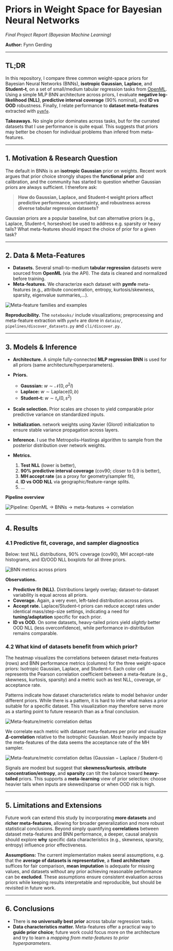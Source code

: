 # Priors in Weight Space for Bayesian Neural Networks
_Final Project Report (Bayesian Machine Learning)_

**Author:** Fynn Gerding

---

## TL;DR

In this repository, I compare three common weight-space priors for Bayesian Neural Networks (BNNs), **isotropic Gaussian**, **Laplace**, and **Student–t**, on a set of small/medium tabular regression tasks from [OpenML](https://www.openml.org). Using a simple MLP BNN architecture across priors, I evaluate **negative log-likelihood (NLL)**, **predictive interval coverage** (90% nominal), and **ID vs OOD** robustness. Finally, I relate performance to **dataset meta-features** extracted with [`pymfe`](https://pymfe.readthedocs.io).

**Takeaways.** No single prior dominates across tasks, but for the currated datasets that I use performance is quite equal. This suggests that priors may better be chosen for individual problems than infered from meta-features.

---

## 1. Motivation & Research Question

The default in BNNs is an **isotropic Gaussian** prior on weights. Recent work argues that prior choice strongly shapes the **functional prior** and calibration, and the community has started to question whether Gaussian priors are always sufficient. I therefore ask:

> **How do Gaussian, Laplace, and Student–t weight priors affect predictive performance, uncertainty, and robustness across diverse tabular regression datasets?**

Gaussian priors are a popular baseline, but can alternative priors (e.g., Laplace, Student–t, horseshoe) be used to address e.g. sparsity or heavy tails? What meta-features should impact the choice of prior for a given task?

---

## 2. Data & Meta-Features

- **Datasets.** Several small-to-medium **tabular regression** datasets were sourced from **OpenML** (via the API). The data is cleaned and normalized before training.
- **Meta-features.** We characterize each dataset with **pymfe** meta-features (e.g., attribute concentration, entropy, kurtosis/skewness, sparsity, eigenvalue summaries,...).

![Meta-feature families and examples](img/meta_features.png)

**Reproducibility.** The `notebooks/` include visualizations; preprocessing and meta-feature extraction with `pymfe` are done in `dataio/`, `pipelines/discover_datasets.py` and `cli/discover.py`.

---

## 3. Models & Inference

- **Architecture.** A simple fully-connected **MLP regression BNN** is used for all priors (same architecture/hyperparameters).
- **Priors.**
  - **Gaussian:** $w \sim \mathcal{N}(0, \sigma^2 I)$
  - **Laplace:** $w \sim \mathrm{Laplace}(0, b)$
  - **Student–t:** $w \sim t_{\nu}(0, s^2)$

- **Scale selection.** Prior scales are chosen to yield comparable prior predictive variance on standardized inputs.

- **Initialization.** network weights using Xavier (Glorot) initialization to ensure stable variance propagation across layers.
- **Inference.** I use the Metropolis–Hastings algorithm to sample from the posterior distribution over network weights.
- **Metrics.**
  1. **Test NLL** (lower is better),
  2. **90% predictive interval coverage** (cov90; closer to 0.9 is better),
  3. **MH accept rate** (as a proxy for geometry/sampler fit),
  4. **ID vs OOD NLL** via geographic/feature-range splits.
  5. ...

**Pipeline overview**

![Pipeline: OpenML -> BNNs -> meta-features -> correlation](img/pipeline.png)

---

## 4. Results

### 4.1 Predictive fit, coverage, and sampler diagnostics

Below: test NLL distributions, 90% coverage (cov90), MH accept-rate histograms, and ID/OOD NLL boxplots for all three priors.

![BNN metrics across priors](img/bnn_results.png)

**Observations.**
- **Predictive fit (NLL).** Distributions largely overlap; dataset-to-dataset variability is equal across all priors.  
- **Coverage.** Again, a very even, left-taled distribution across priors.
- **Accept rate.** Laplace/Student–t priors can reduce accept rates under identical mass/step-size settings, indicating a need for **tuning/adaptation** specific for each prior.  
- **ID vs OOD.** On some datasets, heavy-tailed priors yield *slightly* better OOD NLL (less overconfidence), while performance in-distribution remains comparable.

### 4.2 What kind of datasets benefit from which prior?

The heatmap visualizes the correlations between dataset meta-features (rows) and BNN performance metrics (columns) for the three weight-space priors: Isotropic Gaussian, Laplace, and Student–t.
Each color cell represents the Pearson correlation coefficient between a meta-feature (e.g., skewness, kurtosis, sparsity) and a metric such as test NLL, coverage, or acceptance rate.

Patterns indicate how dataset characteristics relate to model behavior under different priors. While there is a pattern, it is hard to infer what makes a prior suitable for a specific dataset. This visualization may therefore serve more as a starting point to future research than as a final conclusion.

![Meta-feature/metric correlation deltas](img/correlations.png)

We correlate each metric with dataset meta-features per prior and visualize **$\Delta$-correlation** relative to the isotrophic Gaussian. Most heavily impacte by the meta-features of the data seems the acceptance rate of the MH sampler.

![Meta-feature/metric correlation deltas (Gaussian − Laplace / Student–t)](img/correlations_diff.png)

Signals are modest but suggest that **skewness/kurtosis**, **attribute concentration/entropy**, and **sparsity** can tilt the balance toward **heavy-tailed** priors. This supports a **meta-learning** view of prior selection: choose heavier tails when inputs are skewed/sparse or when OOD risk is high.

---

## 5. Limitations and Extensions

Future work can extend this study by incorporating **more datasets** and **richer meta-features**, allowing for broader generalization and more robust statistical conclusions. Beyond simply quantifying **correlations** between dataset meta-features and BNN performance, a deeper, causal analysis should explore **why** specific data characteristics (e.g., skewness, sparsity, entropy) influence prior effectiveness.

**Assumptions:** The current implementation makes seeral assumptions, e.g. that the **average of datasets is representative**, a **fixed architecture** suffices for fair comparison, **mean imputation** is adequate for missing values, and datasets without any prior achieving reasonable performance can be **excluded**. These assumptions ensure consistent evaluation across priors while keeping results interpretable and reproducible, but should be revisited in future work.

---

## 6. Conclusions

- There is **no universally best prior** across tabular regression tasks.
- **Data characteristics matter.** Meta-features offer a practical way to **guide prior choice**; future work could focus more on the architecture and try to learn a *mapping from meta-features to prior hyperparameters*.
